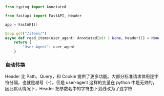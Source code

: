 ```python
from typing import Annotated 

from fastapi import FastAPI, Header 

app = FastAPI()

@app.get("/items/")
async def read_items(user_agent: Annotated[str | None, Header()] = None):
    return {
        "User-Agent": user_agent
    }
```

### 自动转换

Header 比 Path，Query，和 Cookie 提供了更多功能。大部分标准请求体用连字符分隔，也就是减号（-）。但是 user-agent 这样的变量在 python 中是无效的，因此默认情况下，Header 把参数名中的字符由下划线改为了连字符